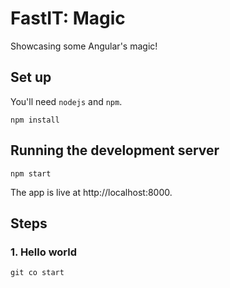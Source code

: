 # FastIT: Magic
Showcasing some Angular's magic!

## Set up
You'll need `nodejs` and `npm`.

    npm install

## Running the development server

    npm start

The app is live at http://localhost:8000.

## Steps

### 1. Hello world

    git co start
